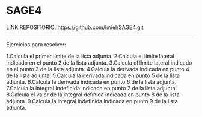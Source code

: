 # SAGE4
LINK REPOSITORIO: https://github.com/lmiel/SAGE4.git
_________________________________________________________________________________________________________________________________________________________________________
Ejercicios para resolver:

1.Calcula el primer límite de la lista adjunta.
2.Calcula el límite lateral indicado en el punto 2 de la lista adjunta.
3.Calcula el límite lateral indicado en el punto 3 de la lista adjunta.
4.Calcula la derivada indicada en punto 4 de la lista adjunta.
5.Calcula la derivada indicada en punto 5 de la lista adjunta.
6.Calcula la derivada indicada en punto 6 de la lista adjunta.
7.Calcula la integral indefinida indicada en punto 7 de la lista adjunta.
8.Calcula el valor de la integral definida indicada en punto 8 de la lista adjunta.
9.Calcula la integral indefinida indicada en punto 9 de la lista adjunta.
